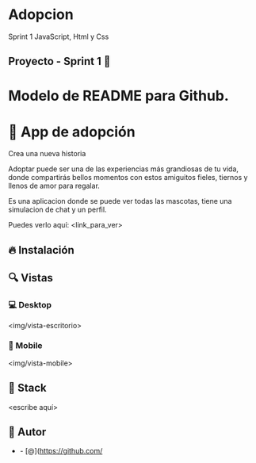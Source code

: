 # Adopcion
Sprint 1 JavaScript, Html y Css
## Proyecto - Sprint 1  🙌
# Modelo de README para Github.
    
# 💎 App de adopción


Crea una nueva historia&nbsp; &nbsp; &nbsp;&nbsp;

Adoptar puede ser una de las experiencias más grandiosas de tu vida, donde compartirás bellos momentos con estos amiguitos fieles, tiernos y llenos de amor para regalar.

Es una aplicacion donde se puede ver todas las mascotas, tiene una simulacion de chat y un perfil.


Puedes verlo aquí: <link_para_ver>





## 🔥 Instalación


## 🔍 Vistas 

### 💻 Desktop
<img/vista-escritorio>



### 📱 Mobile

<img/vista-mobile>

## 📌 Stack

<escribe aquí>

## 🌟 Autor

* **<Luisa Fda Garcia>**  - [@<username>](https://github.com/<username>